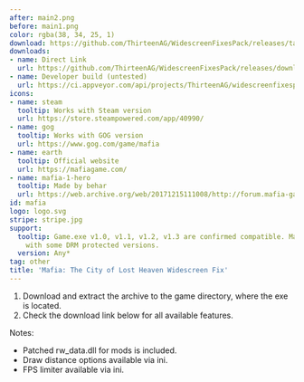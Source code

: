 ```yaml
---
after: main2.png
before: main1.png
color: rgba(38, 34, 25, 1)
download: https://github.com/ThirteenAG/WidescreenFixesPack/releases/tag/mafia
downloads:
- name: Direct Link
  url: https://github.com/ThirteenAG/WidescreenFixesPack/releases/download/mafia/Mafia.WidescreenFix.zip
- name: Developer build (untested)
  url: https://ci.appveyor.com/api/projects/ThirteenAG/widescreenfixespack/artifacts/Mafia.WidescreenFix.zip?branch=master
icons:
- name: steam
  tooltip: Works with Steam version
  url: https://store.steampowered.com/app/40990/
- name: gog
  tooltip: Works with GOG version
  url: https://www.gog.com/game/mafia
- name: earth
  tooltip: Official website
  url: https://mafiagame.com/
- name: mafia-1-hero
  tooltip: Made by behar
  url: https://web.archive.org/web/20171215111008/http://forum.mafia-game.ru/showthread.php?t=2059
id: mafia
logo: logo.svg
stripe: stripe.jpg
support:
  tooltip: Game.exe v1.0, v1.1, v1.2, v1.3 are confirmed compatible. May not work
    with some DRM protected versions.
  version: Any*
tag: other
title: 'Mafia: The City of Lost Heaven Widescreen Fix'
---
```


1. Download and extract the archive to the game directory, where the exe is located.
2. Check the download link below for all available features.

Notes:

* Patched rw\_data.dll for mods is included.
* Draw distance options available via ini.
* FPS limiter available via ini.
